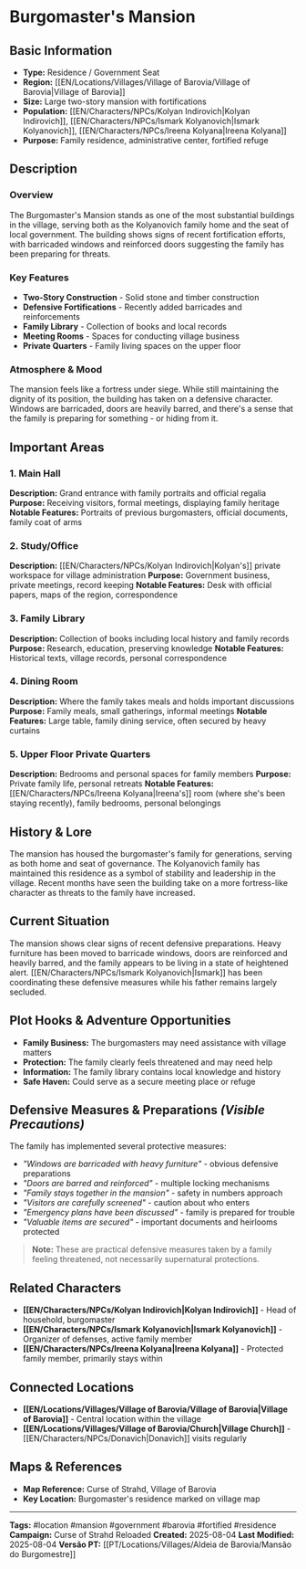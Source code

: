 # Burgomaster's Mansion

## Basic Information
- **Type:** Residence / Government Seat
- **Region:** [[EN/Locations/Villages/Village of Barovia/Village of Barovia|Village of Barovia]]
- **Size:** Large two-story mansion with fortifications
- **Population:** [[EN/Characters/NPCs/Kolyan Indirovich|Kolyan Indirovich]], [[EN/Characters/NPCs/Ismark Kolyanovich|Ismark Kolyanovich]], [[EN/Characters/NPCs/Ireena Kolyana|Ireena Kolyana]]
- **Purpose:** Family residence, administrative center, fortified refuge

## Description
### Overview
The Burgomaster's Mansion stands as one of the most substantial buildings in the village, serving both as the Kolyanovich family home and the seat of local government. The building shows signs of recent fortification efforts, with barricaded windows and reinforced doors suggesting the family has been preparing for threats.

### Key Features
- **Two-Story Construction** - Solid stone and timber construction
- **Defensive Fortifications** - Recently added barricades and reinforcements
- **Family Library** - Collection of books and local records
- **Meeting Rooms** - Spaces for conducting village business
- **Private Quarters** - Family living spaces on the upper floor

### Atmosphere & Mood
The mansion feels like a fortress under siege. While still maintaining the dignity of its position, the building has taken on a defensive character. Windows are barricaded, doors are heavily barred, and there's a sense that the family is preparing for something - or hiding from it.

## Important Areas
### 1. Main Hall
**Description:** Grand entrance with family portraits and official regalia
**Purpose:** Receiving visitors, formal meetings, displaying family heritage
**Notable Features:** Portraits of previous burgomasters, official documents, family coat of arms

### 2. Study/Office
**Description:** [[EN/Characters/NPCs/Kolyan Indirovich|Kolyan's]] private workspace for village administration
**Purpose:** Government business, private meetings, record keeping
**Notable Features:** Desk with official papers, maps of the region, correspondence

### 3. Family Library
**Description:** Collection of books including local history and family records
**Purpose:** Research, education, preserving knowledge
**Notable Features:** Historical texts, village records, personal correspondence

### 4. Dining Room
**Description:** Where the family takes meals and holds important discussions
**Purpose:** Family meals, small gatherings, informal meetings
**Notable Features:** Large table, family dining service, often secured by heavy curtains

### 5. Upper Floor Private Quarters
**Description:** Bedrooms and personal spaces for family members
**Purpose:** Private family life, personal retreats
**Notable Features:** [[EN/Characters/NPCs/Ireena Kolyana|Ireena's]] room (where she's been staying recently), family bedrooms, personal belongings

## History & Lore
The mansion has housed the burgomaster's family for generations, serving as both home and seat of governance. The Kolyanovich family has maintained this residence as a symbol of stability and leadership in the village. Recent months have seen the building take on a more fortress-like character as threats to the family have increased.

## Current Situation
The mansion shows clear signs of recent defensive preparations. Heavy furniture has been moved to barricade windows, doors are reinforced and heavily barred, and the family appears to be living in a state of heightened alert. [[EN/Characters/NPCs/Ismark Kolyanovich|Ismark]] has been coordinating these defensive measures while his father remains largely secluded.

## Plot Hooks & Adventure Opportunities
- **Family Business:** The burgomasters may need assistance with village matters
- **Protection:** The family clearly feels threatened and may need help
- **Information:** The family library contains local knowledge and history
- **Safe Haven:** Could serve as a secure meeting place or refuge

## Defensive Measures & Preparations *(Visible Precautions)*
The family has implemented several protective measures:

- *"Windows are barricaded with heavy furniture"* - obvious defensive preparations
- *"Doors are barred and reinforced"* - multiple locking mechanisms
- *"Family stays together in the mansion"* - safety in numbers approach
- *"Visitors are carefully screened"* - caution about who enters
- *"Emergency plans have been discussed"* - family is prepared for trouble
- *"Valuable items are secured"* - important documents and heirlooms protected

> **Note:** These are practical defensive measures taken by a family feeling threatened, not necessarily supernatural protections.

## Related Characters
- **[[EN/Characters/NPCs/Kolyan Indirovich|Kolyan Indirovich]]** - Head of household, burgomaster
- **[[EN/Characters/NPCs/Ismark Kolyanovich|Ismark Kolyanovich]]** - Organizer of defenses, active family member
- **[[EN/Characters/NPCs/Ireena Kolyana|Ireena Kolyana]]** - Protected family member, primarily stays within

## Connected Locations
- **[[EN/Locations/Villages/Village of Barovia/Village of Barovia|Village of Barovia]]** - Central location within the village
- **[[EN/Locations/Villages/Village of Barovia/Church|Village Church]]** - [[EN/Characters/NPCs/Donavich|Donavich]] visits regularly

## Maps & References
- **Map Reference:** Curse of Strahd, Village of Barovia
- **Key Location:** Burgomaster's residence marked on village map

---
**Tags:** #location #mansion #government #barovia #fortified #residence
**Campaign:** Curse of Strahd Reloaded
**Created:** 2025-08-04
**Last Modified:** 2025-08-04
**Versão PT:** [[PT/Locations/Villages/Aldeia de Barovia/Mansão do Burgomestre]]